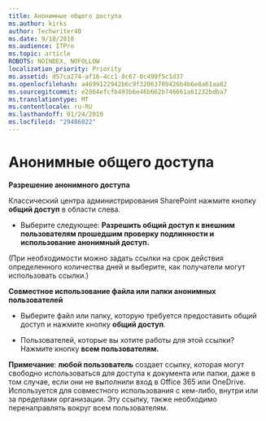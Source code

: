```yaml
---
title: Анонимные общего доступа
ms.author: kirks
author: Techwriter40
ms.date: 9/18/2018
ms.audience: ITPro
ms.topic: article
ROBOTS: NOINDEX, NOFOLLOW
localization_priority: Priority
ms.assetid: d57ca274-af16-4cc1-8c67-8c499f5c1d37
ms.openlocfilehash: a4699122942b6c9f32063709426b4b6e8a61aa82
ms.sourcegitcommit: e2864efcfb493b6e46b662b746661a61232bdba7
ms.translationtype: MT
ms.contentlocale: ru-RU
ms.lasthandoff: 01/24/2019
ms.locfileid: "29486022"
---
```

# <a name="anonymous-sharing"></a>Анонимные общего доступа

 **Разрешение анонимного доступа**
  
Классический центра администрирования SharePoint нажмите кнопку **общий доступ** в области слева. 
  
- Выберите следующее: **Разрешить общий доступ к внешним пользователям прошедшим проверку подлинности и использование анонимный доступ.**
  
(При необходимости можно задать ссылки на срок действия определенного количества дней и выберите, как получатели могут использовать ссылки.)
    
 **Совместное использование файла или папки анонимных пользователей**
  
- Выберите файл или папку, которую требуется предоставить общий доступ и нажмите кнопку **общий доступ**. 
    
- Пользователей, которые вы хотите работы для этой ссылки? Нажмите кнопку **всем пользователям.**
  
 **Примечание**: **любой пользователь** создает ссылку, которая могут свободно использоваться для доступа к документа или папки, даже в том случае, если они не выполнили вход в Office 365 или OneDrive. Используется для совместного использования с кем-либо, внутри или за пределами организации. Эту ссылку, также необходимо перенаправлять вокруг всем пользователям. 
    

